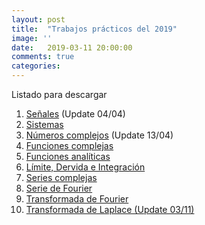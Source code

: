 ```yaml
---
layout: post
title:  "Trabajos prácticos del 2019"
image: ''
date:   2019-03-11 20:00:00
comments: true
categories: 
---
```


Listado para descargar

1. <a href="https://drive.google.com/open?id=1oipHKjKOewsKTUVTZ8zTvqkEadj0ONx_" target="_blank">Señales</a> (Update 04/04)
2. <a href="https://drive.google.com/open?id=1eDM3S6UK5pzHf_ISoeGKO_5SrCLnSjPQ" target="_blank">Sistemas</a>
3. <a href="https://drive.google.com/open?id=1wDNYXwFqwIv6qKQYTYjuPgJ0UGLgRbPx" target="_blank">Números complejos</a> (Update 13/04)
4. <a href="https://drive.google.com/open?id=1tdoE28gloHWqNM_CfoOGwWTvdOTp1Fku" target="_blank">Funciones complejas</a>
5. <a href="https://drive.google.com/open?id=1AHxOcY0SUmfnFHLV7Cf7zXfEr1G7kx0p" target="_blank">Funciones analíticas</a>
6. <a href="https://drive.google.com/open?id=1hs1rKI01bZe0LeuujlIClghEDXzwesUw" target="_blank">Límite, Dervida e Integración</a>
7. <a href="https://drive.google.com/open?id=1k8zQzEFzSMGZbNJUdUi0IABFsatHCEjJ" target="_blank">Series complejas</a>
8. <a href="https://drive.google.com/open?id=1eFcVFCIIZbs63ttBSv1dPZlTPx8oJjkI" target="_blank">Serie de Fourier</a>
9. <a href="https://drive.google.com/open?id=1jhkzNL92eUbczLXoy2CI_8FEX5uh_9kb" target="_blank">Transformada de Fourier</a>
10. <a href="https://drive.google.com/open?id=17Bz_7NacCSVnSb1-XPVcONmLtfkQPqM2" target="_blank">Transformada de Laplace (Update 03/11)</a>
